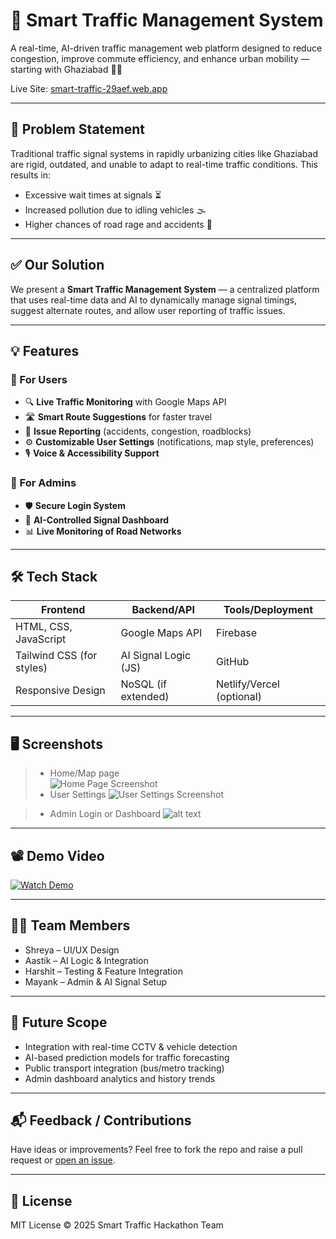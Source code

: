# 🚦 Smart Traffic Management System

A real-time, AI-driven traffic management web platform designed to reduce congestion, improve commute efficiency, and enhance urban mobility — starting with Ghaziabad 🚗💡

Live Site: [smart-traffic-29aef.web.app](https://smart-traffic-29aef.web.app/)

---

## 📌 Problem Statement

Traditional traffic signal systems in rapidly urbanizing cities like Ghaziabad are rigid, outdated, and unable to adapt to real-time traffic conditions. This results in:

- Excessive wait times at signals ⏳  
- Increased pollution due to idling vehicles 🌫️  
- Higher chances of road rage and accidents 🚧  

---

## ✅ Our Solution

We present a **Smart Traffic Management System** — a centralized platform that uses real-time data and AI to dynamically manage signal timings, suggest alternate routes, and allow user reporting of traffic issues.

---

## 💡 Features

### 👤 For Users
- 🔍 **Live Traffic Monitoring** with Google Maps API  
- 🛣️ **Smart Route Suggestions** for faster travel  
- 🚧 **Issue Reporting** (accidents, congestion, roadblocks)  
- ⚙️ **Customizable User Settings** (notifications, map style, preferences)  
- 🎙️ **Voice & Accessibility Support**  

### 🔐 For Admins
- 🛡️ **Secure Login System**  
- 🧠 **AI-Controlled Signal Dashboard**  
- 📊 **Live Monitoring of Road Networks**

---

## 🛠️ Tech Stack

| Frontend  | Backend/API | Tools/Deployment |
|-----------|-------------|------------------|
| HTML, CSS, JavaScript | Google Maps API | Firebase |
| Tailwind CSS (for styles) | AI Signal Logic (JS) | GitHub |
| Responsive Design | NoSQL (if extended) | Netlify/Vercel (optional) |

---

## 🖥️ Screenshots

> - Home/Map page  
![Home Page Screenshot](<Screenshot 2025-04-04 150612-1.png>)
> - User Settings
![User Settings Screenshot](<Screenshot 2025-04-04 150726.png>)

> - Admin Login or Dashboard 
![alt text](<Screenshot 2025-04-04 150747.png>)

---

## 📽️ Demo Video

[![Watch Demo](https://img.shields.io/badge/Watch%20Demo-YouTube-red)](https://your-demo-link.com)

---

## 👨‍💻 Team Members

- Shreya – UI/UX Design  
- Aastik – AI Logic & Integration  
- Harshit – Testing & Feature Integration  
- Mayank – Admin & AI Signal Setup  

---

## 🧠 Future Scope

- Integration with real-time CCTV & vehicle detection  
- AI-based prediction models for traffic forecasting  
- Public transport integration (bus/metro tracking)  
- Admin dashboard analytics and history trends

---

## 📬 Feedback / Contributions

Have ideas or improvements? Feel free to fork the repo and raise a pull request or [open an issue](https://github.com/your-repo/issues).

---

## 📄 License

MIT License © 2025 Smart Traffic Hackathon Team